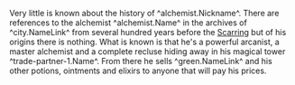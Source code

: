 Very little is known about the history of ^alchemist.Nickname^. There are references to the alchemist  ^alchemist.Name^ in the archives of ^city.NameLink^ from several hundred years before the [Scarring](.\scarred-world.md) but of his origins there is nothing. What is known is that he's a powerful arcanist, a master alchemist and a complete recluse hiding away in his magical tower ^trade-partner-1.Name^. From there he sells ^green.NameLink^ and his other potions, ointments and elixirs to anyone that will pay his prices.
